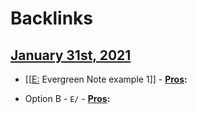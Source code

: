 
# Backlinks
## [January 31st, 2021](<January 31st, 2021.md>)
- [[[E:](<[[E:.md>) Evergreen Note example 1]]
                    - **[Pros](<Pros.md>):**

- Option B - `E/`
                    - **[Pros](<Pros.md>):**

